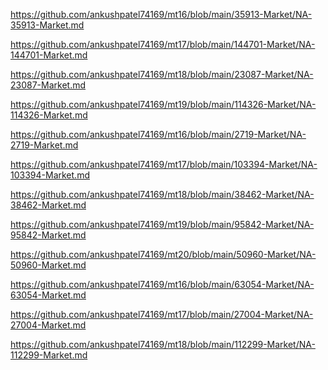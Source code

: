 <p><a href="https://github.com/ankushpatel74169/mt16/blob/main/35913-Market/NA-35913-Market.md">https://github.com/ankushpatel74169/mt16/blob/main/35913-Market/NA-35913-Market.md</a></p><p><a href="https://github.com/ankushpatel74169/mt17/blob/main/144701-Market/NA-144701-Market.md">https://github.com/ankushpatel74169/mt17/blob/main/144701-Market/NA-144701-Market.md</a></p><p><a href="https://github.com/ankushpatel74169/mt18/blob/main/23087-Market/NA-23087-Market.md">https://github.com/ankushpatel74169/mt18/blob/main/23087-Market/NA-23087-Market.md</a></p><p><a href="https://github.com/ankushpatel74169/mt19/blob/main/114326-Market/NA-114326-Market.md">https://github.com/ankushpatel74169/mt19/blob/main/114326-Market/NA-114326-Market.md</a></p><p><a href="https://github.com/ankushpatel74169/mt16/blob/main/2719-Market/NA-2719-Market.md">https://github.com/ankushpatel74169/mt16/blob/main/2719-Market/NA-2719-Market.md</a></p><p><a href="https://github.com/ankushpatel74169/mt17/blob/main/103394-Market/NA-103394-Market.md">https://github.com/ankushpatel74169/mt17/blob/main/103394-Market/NA-103394-Market.md</a></p><p><a href="https://github.com/ankushpatel74169/mt18/blob/main/38462-Market/NA-38462-Market.md">https://github.com/ankushpatel74169/mt18/blob/main/38462-Market/NA-38462-Market.md</a></p><p><a href="https://github.com/ankushpatel74169/mt19/blob/main/95842-Market/NA-95842-Market.md">https://github.com/ankushpatel74169/mt19/blob/main/95842-Market/NA-95842-Market.md</a></p><p><a href="https://github.com/ankushpatel74169/mt20/blob/main/50960-Market/NA-50960-Market.md">https://github.com/ankushpatel74169/mt20/blob/main/50960-Market/NA-50960-Market.md</a></p><p><a href="https://github.com/ankushpatel74169/mt16/blob/main/63054-Market/NA-63054-Market.md">https://github.com/ankushpatel74169/mt16/blob/main/63054-Market/NA-63054-Market.md</a></p><p><a href="https://github.com/ankushpatel74169/mt17/blob/main/27004-Market/NA-27004-Market.md">https://github.com/ankushpatel74169/mt17/blob/main/27004-Market/NA-27004-Market.md</a></p><p><a href="https://github.com/ankushpatel74169/mt18/blob/main/112299-Market/NA-112299-Market.md">https://github.com/ankushpatel74169/mt18/blob/main/112299-Market/NA-112299-Market.md</a></p>
